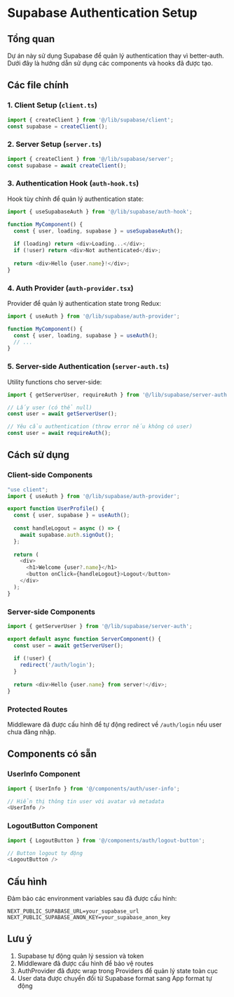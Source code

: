 # Supabase Authentication Setup

## Tổng quan

Dự án này sử dụng Supabase để quản lý authentication thay vì better-auth. Dưới đây là hướng dẫn sử dụng các components và hooks đã được tạo.

## Các file chính

### 1. Client Setup (`client.ts`)

```typescript
import { createClient } from '@/lib/supabase/client';
const supabase = createClient();
```

### 2. Server Setup (`server.ts`)

```typescript
import { createClient } from '@/lib/supabase/server';
const supabase = await createClient();
```

### 3. Authentication Hook (`auth-hook.ts`)

Hook tùy chỉnh để quản lý authentication state:

```typescript
import { useSupabaseAuth } from '@/lib/supabase/auth-hook';

function MyComponent() {
  const { user, loading, supabase } = useSupabaseAuth();
  
  if (loading) return <div>Loading...</div>;
  if (!user) return <div>Not authenticated</div>;
  
  return <div>Hello {user.name}!</div>;
}
```

### 4. Auth Provider (`auth-provider.tsx`)

Provider để quản lý authentication state trong Redux:

```typescript
import { useAuth } from '@/lib/supabase/auth-provider';

function MyComponent() {
  const { user, loading, supabase } = useAuth();
  // ...
}
```

### 5. Server-side Authentication (`server-auth.ts`)

Utility functions cho server-side:

```typescript
import { getServerUser, requireAuth } from '@/lib/supabase/server-auth';

// Lấy user (có thể null)
const user = await getServerUser();

// Yêu cầu authentication (throw error nếu không có user)
const user = await requireAuth();
```

## Cách sử dụng

### Client-side Components

```typescript
"use client";
import { useAuth } from '@/lib/supabase/auth-provider';

export function UserProfile() {
  const { user, supabase } = useAuth();
  
  const handleLogout = async () => {
    await supabase.auth.signOut();
  };
  
  return (
    <div>
      <h1>Welcome {user?.name}</h1>
      <button onClick={handleLogout}>Logout</button>
    </div>
  );
}
```

### Server-side Components

```typescript
import { getServerUser } from '@/lib/supabase/server-auth';

export default async function ServerComponent() {
  const user = await getServerUser();
  
  if (!user) {
    redirect('/auth/login');
  }
  
  return <div>Hello {user.name} from server!</div>;
}
```

### Protected Routes

Middleware đã được cấu hình để tự động redirect về `/auth/login` nếu user chưa đăng nhập.

## Components có sẵn

### UserInfo Component

```typescript
import { UserInfo } from '@/components/auth/user-info';

// Hiển thị thông tin user với avatar và metadata
<UserInfo />
```

### LogoutButton Component

```typescript
import { LogoutButton } from '@/components/auth/logout-button';

// Button logout tự động
<LogoutButton />
```

## Cấu hình

Đảm bảo các environment variables sau đã được cấu hình:

```env
NEXT_PUBLIC_SUPABASE_URL=your_supabase_url
NEXT_PUBLIC_SUPABASE_ANON_KEY=your_supabase_anon_key
```

## Lưu ý

1. Supabase tự động quản lý session và token
2. Middleware đã được cấu hình để bảo vệ routes
3. AuthProvider đã được wrap trong Providers để quản lý state toàn cục
4. User data được chuyển đổi từ Supabase format sang App format tự động
